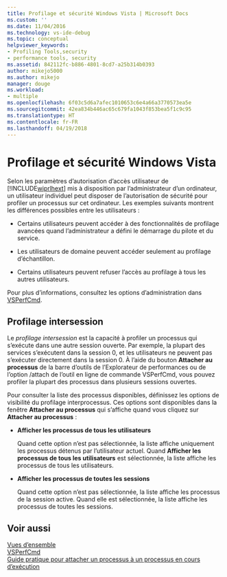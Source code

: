 ```yaml
---
title: Profilage et sécurité Windows Vista | Microsoft Docs
ms.custom: ''
ms.date: 11/04/2016
ms.technology: vs-ide-debug
ms.topic: conceptual
helpviewer_keywords:
- Profiling Tools,security
- performance tools, security
ms.assetid: 842112fc-b886-4801-8cd7-a25b314b0393
author: mikejo5000
ms.author: mikejo
manager: douge
ms.workload:
- multiple
ms.openlocfilehash: 6f03c5d6a7afec1010653c6e4a66a3770573ea5e
ms.sourcegitcommit: 42ea834b446ac65c679fa1043f853bea5f1c9c95
ms.translationtype: HT
ms.contentlocale: fr-FR
ms.lasthandoff: 04/19/2018
---
```

# <a name="profiling-and-windows-vista-security"></a>Profilage et sécurité Windows Vista
Selon les paramètres d’autorisation d’accès utilisateur de [!INCLUDE[wiprlhext](../debugger/includes/wiprlhext_md.md)] mis à disposition par l’administrateur d’un ordinateur, un utilisateur individuel peut disposer de l’autorisation de sécurité pour profiler un processus sur cet ordinateur. Les exemples suivants montrent les différences possibles entre les utilisateurs :  
  
-   Certains utilisateurs peuvent accéder à des fonctionnalités de profilage avancées quand l’administrateur a défini le démarrage du pilote et du service.  
  
-   Les utilisateurs de domaine peuvent accéder seulement au profilage d’échantillon.  
  
-   Certains utilisateurs peuvent refuser l’accès au profilage à tous les autres utilisateurs.  
  
 Pour plus d’informations, consultez les options d’administration dans [VSPerfCmd](../profiling/vsperfcmd.md).  
  
## <a name="cross-session-profiling"></a>Profilage intersession  
 Le *profilage intersession* est la capacité à profiler un processus qui s’exécute dans une autre session ouverte. Par exemple, la plupart des services s’exécutent dans la session 0, et les utilisateurs ne peuvent pas s’exécuter directement dans la session 0. À l’aide du bouton **Attacher au processus** de la barre d’outils de l’Explorateur de performances ou de l’option /attach de l’outil en ligne de commande VSPerfCmd, vous pouvez profiler la plupart des processus dans plusieurs sessions ouvertes.  
  
 Pour consulter la liste des processus disponibles, définissez les options de visibilité du profilage interprocessus. Ces options sont disponibles dans la fenêtre **Attacher au processus** qui s’affiche quand vous cliquez sur **Attacher au processus** :  
  
-   **Afficher les processus de tous les utilisateurs**  
  
     Quand cette option n’est pas sélectionnée, la liste affiche uniquement les processus détenus par l’utilisateur actuel. Quand **Afficher les processus de tous les utilisateurs** est sélectionnée, la liste affiche les processus de tous les utilisateurs.  
  
-   **Afficher les processus de toutes les sessions**  
  
     Quand cette option n’est pas sélectionnée, la liste affiche les processus de la session active. Quand elle est sélectionnée, la liste affiche les processus de toutes les sessions.  
  
## <a name="see-also"></a>Voir aussi  
 [Vues d’ensemble](../profiling/overviews-performance-tools.md)   
 [VSPerfCmd](../profiling/vsperfcmd.md)   
 [Guide pratique pour attacher un processus à un processus en cours d’exécution](http://msdn.microsoft.com/en-us/636d0a52-4bfd-48d2-89ad-d7b9ca4dc4f4)